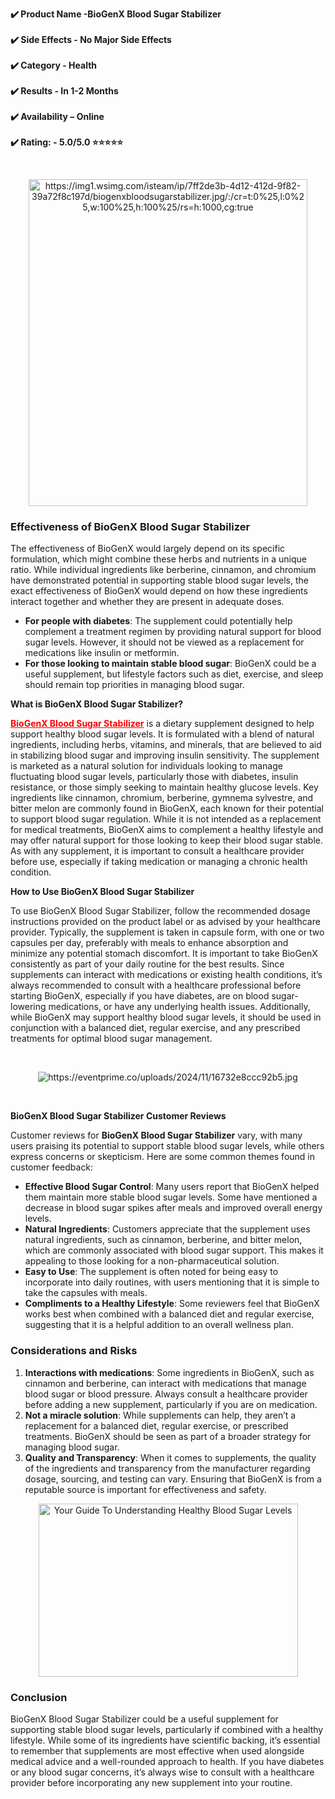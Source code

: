 <div class="flex max-w-full flex-col flex-grow">
<div class="min-h-8 text-message flex w-full flex-col items-end gap-2 whitespace-normal break-words text-start [.text-message+&amp;]:mt-5" dir="auto" data-message-author-role="assistant" data-message-id="c0b8294c-1b36-4738-9eba-71215a8cc216" data-message-model-slug="gpt-4o-mini">
<div class="flex w-full flex-col gap-1 empty:hidden first:pt-[3px]">
<div class="markdown prose w-full break-words dark:prose-invert dark">
<p><strong>✔️ Product Name -BioGenX Blood Sugar Stabilizer</strong><br /><br /><strong>✔️ Side Effects - No Major Side Effects</strong><br /><br /><strong>✔️ Category - Health</strong><br /><br /><strong>✔️ Results - In 1-2 Months</strong><br /><br /><strong>✔️ Availability &ndash; Online</strong><br /><br /><strong>✔️ Rating: - 5.0/5.0 ⭐⭐⭐⭐⭐</strong></p>
<p>&nbsp;</p>
<p style="text-align: center;"><img class="shrinkToFit" src="https://img1.wsimg.com/isteam/ip/7ff2de3b-4d12-412d-9f82-39a72f8c197d/biogenxbloodsugarstabilizer.jpg/:/cr=t:0%25,l:0%25,w:100%25,h:100%25/rs=h:1000,cg:true" alt="https://img1.wsimg.com/isteam/ip/7ff2de3b-4d12-412d-9f82-39a72f8c197d/biogenxbloodsugarstabilizer.jpg/:/cr=t:0%25,l:0%25,w:100%25,h:100%25/rs=h:1000,cg:true" width="446" height="523" /></p>
<h3>Effectiveness of BioGenX Blood Sugar Stabilizer</h3>
<p>The effectiveness of BioGenX would largely depend on its specific formulation, which might combine these herbs and nutrients in a unique ratio. While individual ingredients like berberine, cinnamon, and chromium have demonstrated potential in supporting stable blood sugar levels, the exact effectiveness of BioGenX would depend on how these ingredients interact together and whether they are present in adequate doses.</p>
<ul>
<li><strong>For people with diabetes</strong>: The supplement could potentially help complement a treatment regimen by providing natural support for blood sugar levels. However, it should not be viewed as a replacement for medications like insulin or metformin.</li>
<li><strong>For those looking to maintain stable blood sugar</strong>: BioGenX could be a useful supplement, but lifestyle factors such as diet, exercise, and sleep should remain top priorities in managing blood sugar.</li>
</ul>
<p><strong>What is BioGenX Blood Sugar Stabilizer?</strong></p>
<p><span style="color: #ff0000;"><strong><a style="color: #ff0000;" href="https://us-biogenx.com/">BioGenX Blood Sugar Stabilizer</a></strong></span> is a dietary supplement designed to help support healthy blood sugar levels. It is formulated with a blend of natural ingredients, including herbs, vitamins, and minerals, that are believed to aid in stabilizing blood sugar and improving insulin sensitivity. The supplement is marketed as a natural solution for individuals looking to manage fluctuating blood sugar levels, particularly those with diabetes, insulin resistance, or those simply seeking to maintain healthy glucose levels. Key ingredients like cinnamon, chromium, berberine, gymnema sylvestre, and bitter melon are commonly found in BioGenX, each known for their potential to support blood sugar regulation. While it is not intended as a replacement for medical treatments, BioGenX aims to complement a healthy lifestyle and may offer natural support for those looking to keep their blood sugar stable. As with any supplement, it is important to consult a healthcare provider before use, especially if taking medication or managing a chronic health condition.</p>
<p><strong>How to Use BioGenX Blood Sugar Stabilizer</strong></p>
<p>To use BioGenX Blood Sugar Stabilizer, follow the recommended dosage instructions provided on the product label or as advised by your healthcare provider. Typically, the supplement is taken in capsule form, with one or two capsules per day, preferably with meals to enhance absorption and minimize any potential stomach discomfort. It is important to take BioGenX consistently as part of your daily routine for the best results. Since supplements can interact with medications or existing health conditions, it&rsquo;s always recommended to consult with a healthcare professional before starting BioGenX, especially if you have diabetes, are on blood sugar-lowering medications, or have any underlying health issues. Additionally, while BioGenX may support healthy blood sugar levels, it should be used in conjunction with a balanced diet, regular exercise, and any prescribed treatments for optimal blood sugar management.</p>
<p>&nbsp;</p>
<p style="text-align: center;"><img src="https://eventprime.co/uploads/2024/11/16732e8ccc92b5.jpg" alt="https://eventprime.co/uploads/2024/11/16732e8ccc92b5.jpg" /> </p>
<p>&nbsp;</p>
<p><strong>BioGenX Blood Sugar Stabilizer Customer Reviews</strong></p>
<p>Customer reviews for <strong>BioGenX Blood Sugar Stabilizer</strong> vary, with many users praising its potential to support stable blood sugar levels, while others express concerns or skepticism. Here are some common themes found in customer feedback:</p>
<ul>
<li><strong>Effective Blood Sugar Control</strong>: Many users report that BioGenX helped them maintain more stable blood sugar levels. Some have mentioned a decrease in blood sugar spikes after meals and improved overall energy levels.</li>
<li><strong>Natural Ingredients</strong>: Customers appreciate that the supplement uses natural ingredients, such as cinnamon, berberine, and bitter melon, which are commonly associated with blood sugar support. This makes it appealing to those looking for a non-pharmaceutical solution.</li>
<li><strong>Easy to Use</strong>: The supplement is often noted for being easy to incorporate into daily routines, with users mentioning that it is simple to take the capsules with meals.</li>
<li><strong>Compliments to a Healthy Lifestyle</strong>: Some reviewers feel that BioGenX works best when combined with a balanced diet and regular exercise, suggesting that it is a helpful addition to an overall wellness plan.</li>
</ul>
<h3>Considerations and Risks</h3>
<ol>
<li><strong>Interactions with medications</strong>: Some ingredients in BioGenX, such as cinnamon and berberine, can interact with medications that manage blood sugar or blood pressure. Always consult a healthcare provider before adding a new supplement, particularly if you are on medication.</li>
<li><strong>Not a miracle solution</strong>: While supplements can help, they aren&rsquo;t a replacement for a balanced diet, regular exercise, or prescribed treatments. BioGenX should be seen as part of a broader strategy for managing blood sugar.</li>
<li><strong>Quality and Transparency</strong>: When it comes to supplements, the quality of the ingredients and transparency from the manufacturer regarding dosage, sourcing, and testing can vary. Ensuring that BioGenX is from a reputable source is important for effectiveness and safety.</li>
</ol>
<p style="text-align: center;"><img class="sFlh5c FyHeAf iPVvYb" style="height: 277px; margin: 0px; max-width: 2000px; width: 415px;" src="https://urgentcaresouthaven.com/wp-content/uploads/2018/04/Image_1.jpeg" alt="Your Guide To Understanding Healthy Blood Sugar Levels" /> </p>
<h3>Conclusion</h3>
<p>BioGenX Blood Sugar Stabilizer could be a useful supplement for supporting stable blood sugar levels, particularly if combined with a healthy lifestyle. While some of its ingredients have scientific backing, it&rsquo;s essential to remember that supplements are most effective when used alongside medical advice and a well-rounded approach to health. If you have diabetes or any blood sugar concerns, it&rsquo;s always wise to consult with a healthcare provider before incorporating any new supplement into your routine.</p>
</div>
</div>
</div>
</div>
